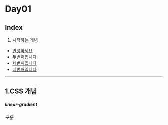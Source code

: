 # Day01


## Index


1. 시작하는 개념
 * [안녕하세요](#linear-gradient)
 * [두번째입니다](#border-radius)
 * [세번째입니다](#border-radius)
 * [네번째입니다](#border-radius)

---

1.CSS 개념
----------





















##### linear-gradient

##### 구문
